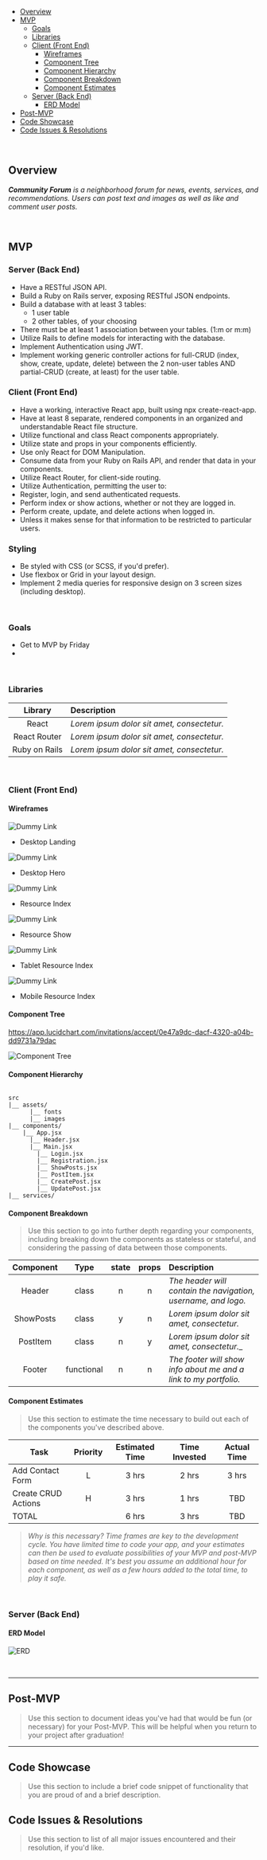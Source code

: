 

- [Overview](#overview)
- [MVP](#mvp)
  - [Goals](#goals)
  - [Libraries](#libraries)
  - [Client (Front End)](#client-front-end)
    - [Wireframes](#wireframes)
    - [Component Tree](#component-tree)
    - [Component Hierarchy](#component-hierarchy)
    - [Component Breakdown](#component-breakdown)
    - [Component Estimates](#component-estimates)
  - [Server (Back End)](#server-back-end)
    - [ERD Model](#erd-model)
- [Post-MVP](#post-mvp)
- [Code Showcase](#code-showcase)
- [Code Issues & Resolutions](#code-issues--resolutions)

<br>

## Overview

_**Community Forum** is a neighborhood forum for news, events, services, and recommendations. Users can post text and images as well as like and comment user posts._


<br>

## MVP

### Server (Back End)
- Have a RESTful JSON API.
- Build a Ruby on Rails server, exposing RESTful JSON endpoints.
- Build a database with at least 3 tables:
  - 1 user table
  - 2 other tables, of your choosing
- There must be at least 1 association between your tables. (1:m or m:m)
- Utilize Rails to define models for interacting with the database.
- Implement Authentication using JWT.
- Implement working generic controller actions for full-CRUD (index, show, create, update, delete) between the 2 non-user tables AND partial-CRUD (create, at least) for the user table.
### Client (Front End)
- Have a working, interactive React app, built using npx create-react-app.
- Have at least 8 separate, rendered components in an organized and understandable React file structure.
- Utilize functional and class React components appropriately.
- Utilize state and props in your components efficiently.
- Use only React for DOM Manipulation.
- Consume data from your Ruby on Rails API, and render that data in your components.
- Utilize React Router, for client-side routing.
- Utilize Authentication, permitting the user to:
- Register, login, and send authenticated requests.
- Perform index or show actions, whether or not they are logged in.
- Perform create, update, and delete actions when logged in.
- Unless it makes sense for that information to be restricted to particular users.

### Styling
- Be styled with CSS (or SCSS, if you'd prefer).
- Use flexbox or Grid in your layout design.
- Implement 2 media queries for responsive design on 3 screen sizes (including desktop).


<br>

### Goals

- Get to MVP by Friday
- 

<br>

### Libraries


|     Library      | Description                                |
| :--------------: | :----------------------------------------- |
|      React       | _Lorem ipsum dolor sit amet, consectetur._ |
|   React Router   | _Lorem ipsum dolor sit amet, consectetur._ |
|   Ruby on Rails   | _Lorem ipsum dolor sit amet, consectetur._ |

<br>

### Client (Front End)

#### Wireframes


![Dummy Link](url)

- Desktop Landing

![Dummy Link](url)

- Desktop Hero

![Dummy Link](url)

- Resource Index

![Dummy Link](url)

- Resource Show

![Dummy Link](url)

- Tablet Resource Index

![Dummy Link](url)

- Mobile Resource Index

#### Component Tree

https://app.lucidchart.com/invitations/accept/0e47a9dc-dacf-4320-a04b-dd9731a79dac

![Component Tree](component-tree.png)

#### Component Hierarchy

``` structure

src
|__ assets/
      |__ fonts
      |__ images
|__ components/
    |__ App.jsx
      |__ Header.jsx
      |__ Main.jsx
        |__ Login.jsx
        |__ Registration.jsx
        |__ ShowPosts.jsx
        |__ PostItem.jsx
        |__ CreatePost.jsx
        |__ UpdatePost.jsx
|__ services/

```

#### Component Breakdown

> Use this section to go into further depth regarding your components, including breaking down the components as stateless or stateful, and considering the passing of data between those components.

|  Component   |    Type    | state | props | Description                                                      |
| :----------: | :--------: | :---: | :---: | :--------------------------------------------------------------- |
|    Header    | class |   n   |   n   | _The header will contain the navigation, username, and logo._               |
|   ShowPosts    |   class    |   y   |   n   | _Lorem ipsum dolor sit amet, consectetur._      |
| PostItem | class |   n   |   y   | _Lorem ipsum dolor sit amet, consectetur.__                 |
|    Footer    | functional |   n   |   n   | _The footer will show info about me and a link to my portfolio._ |

#### Component Estimates

> Use this section to estimate the time necessary to build out each of the components you've described above.

| Task                | Priority | Estimated Time | Time Invested | Actual Time |
| ------------------- | :------: | :------------: | :-----------: | :---------: |
| Add Contact Form    |    L     |     3 hrs      |     2 hrs     |    3 hrs    |
| Create CRUD Actions |    H     |     3 hrs      |     1 hrs     |     TBD     |
| TOTAL               |          |     6 hrs      |     3 hrs     |     TBD     |

> _Why is this necessary? Time frames are key to the development cycle. You have limited time to code your app, and your estimates can then be used to evaluate possibilities of your MVP and post-MVP based on time needed. It's best you assume an additional hour for each component, as well as a few hours added to the total time, to play it safe._

<br>

### Server (Back End)

#### ERD Model

![ERD](erd.png)

<br>

***

## Post-MVP

> Use this section to document ideas you've had that would be fun (or necessary) for your Post-MVP. This will be helpful when you return to your project after graduation!

***

## Code Showcase

> Use this section to include a brief code snippet of functionality that you are proud of and a brief description.

## Code Issues & Resolutions

> Use this section to list of all major issues encountered and their resolution, if you'd like.
